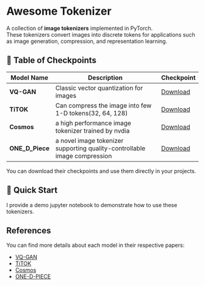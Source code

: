# Awesome Tokenizer

A collection of **image tokenizers** implemented in PyTorch.  
These tokenizers convert images into discrete tokens for applications such as image generation, compression, and representation learning.

## 📑 Table of Checkpoints

| Model Name      | Description                                                              | Checkpoint |
|-----------------|--------------------------------------------------------------------------|------------|
| **VQ-GAN**      | Classic vector quantization for images                                   | [Download](https://huggingface.co/llvictorll/Maskgit-pytorch/tree/main/pretrained_maskgit/VQGAN) |
| **TiTOK**       | Can compress the image into few 1-D tokens(32, 64, 128)                  | [Download](https://huggingface.co/yucornetto/models) |
| **Cosmos**      | a high performance image tokenizer trained by nvdia                      | [Download](https://huggingface.co/collections/nvidia/cosmos-tokenizer-672b93023add81b66a8ff8e6) |
| **ONE_D_Piece** | a novel image tokenizer supporting quality-controllable image compression | [Download](https://github.com/turingmotors/One-D-Piece) |

You can download their checkpoints and use them directly in your projects.

## 🚀 Quick Start
I provide a demo jupyter notebook to demonstrate how to use these tokenizers.

## References
You can find more details about each model in their respective papers:
- [VQ-GAN](https://arxiv.org/abs/2012.09841)
- [TiTOK](https://arxiv.org/abs/2406.07550)
- [Cosmos](https://arxiv.org/abs/2501.03575)
- [ONE-D-PIECE](https://arxiv.org/abs/2501.10064)
